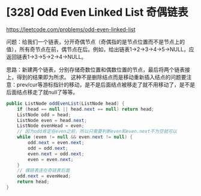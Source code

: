 # [328] Odd Even Linked List 奇偶链表
https://leetcode.com/problems/odd-even-linked-list

问题：给我们一个链表，分开奇偶节点（奇偶指的是节点位置而不是节点上的值），所有奇节点在前，偶节点在后。例如，给出链表1->2->3->4->5->NULL，应返回链表1->3->5->2->4->NULL。

思路：新建两个链表，分别存储奇数位置和偶数位置的节点，最后将两个链表接上，得到的结果即为所求。
这种不是删除结点而是移动重新插入结点的问题要注意：prev/cur等游标指针的移动，是不是后面结点被移走了就不用移动了，是不是后面结点移走了就null了等等。

```java
public ListNode oddEvenList(ListNode head) {
    if (head == null || head.next == null) return head;
    ListNode odd = head;
    ListNode even = head.next;
    ListNode evenHead = even;
    // 因为odd肯定在even之前，所以只需要判断even和even.next不为空就可以
    while (even != null && even.next != null) {
        odd.next = even.next;
        odd = odd.next;
        even.next = odd.next;
        even = even.next;
    }
    // 偶链表连在奇链表后面
    odd.next = evenHead;
    return head;
}
```